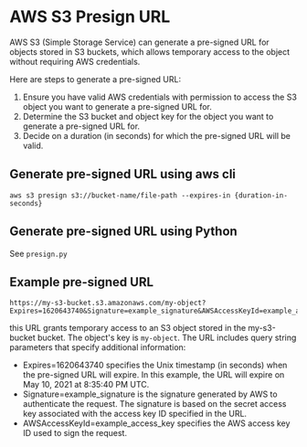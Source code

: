 # AWS S3 Presign URL

AWS S3 (Simple Storage Service) can generate a pre-signed URL for objects stored in S3 buckets, which allows temporary access to the object without requiring AWS credentials.

Here are steps to generate a pre-signed URL:
1. Ensure you have valid AWS credentials with permission to access the S3 object you want to generate a pre-signed URL for.
2. Determine the S3 bucket and object key for the object you want to generate a pre-signed URL for.
3. Decide on a duration (in seconds) for which the pre-signed URL will be valid.


## Generate pre-signed URL using aws cli
```
aws s3 presign s3://bucket-name/file-path --expires-in {duration-in-seconds}
```

## Generate pre-signed URL using Python
See `presign.py`


## Example pre-signed URL
```
https://my-s3-bucket.s3.amazonaws.com/my-object?Expires=1620643740&Signature=example_signature&AWSAccessKeyId=example_access_key

```

this URL grants temporary access to an S3 object stored in the my-s3-bucket bucket. The object's key is `my-object`. The URL includes query string parameters that specify additional information:

- Expires=1620643740 specifies the Unix timestamp (in seconds) when the pre-signed URL will expire. In this example, the URL will expire on May 10, 2021 at 8:35:40 PM UTC.
- Signature=example_signature is the signature generated by AWS to authenticate the request. The signature is based on the secret access key associated with the access key ID specified in the URL.
- AWSAccessKeyId=example_access_key specifies the AWS access key ID used to sign the request.